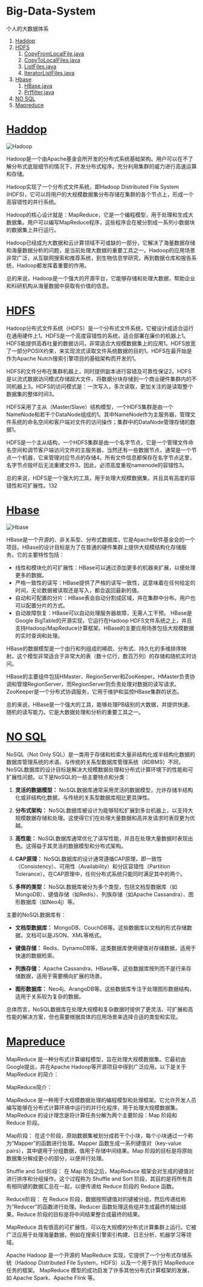 # Big-Data-System
个人的大数据体系
1. [Haddop](https://github.com/HDZ12/Big-Data-System/blob/main/Hadoop/READEME.md#11%E7%AE%80%E4%BB%8B)
2. [HDFS](https://github.com/HDZ12/Big-Data-System/blob/main/HDFS/HDFS.md)
   1. [CopyFromLocalFile.java](https://github.com/HDZ12/Big-Data-System/blob/main/HDFS/code/CopyFromLocalFile.java)
   2. [CopyToLocalFiles.java](https://github.com/HDZ12/Big-Data-System/blob/main/HDFS/code/CopyToLocalFiles.java)
   3. [ListFiles.java](https://github.com/HDZ12/Big-Data-System/blob/main/HDFS/code/ListFiles.java)
   4. [IteratorListFiles.java](https://github.com/HDZ12/Big-Data-System/blob/main/HDFS/code/IteratorListFiles.java)
3. [Hbase](https://github.com/HDZ12/Big-Data-System/blob/main/Hbase/READEME.md)
   1. [HBase.java](https://github.com/HDZ12/Big-Data-System/blob/main/Hbase/code/%E8%BF%87%E6%BB%A4%E5%99%A8/HBase.java  )
   2. [Prffilter.java](https://github.com/HDZ12/Big-Data-System/blob/main/Hbase/code/%E8%BF%87%E6%BB%A4%E5%99%A8/Prffilter.java)
4. [NO SQL](https://github.com/HDZ12/Big-Data-System/blob/main/No%20SQL/READEME.md)
5. [Mapreduce](https://github.com/HDZ12/Big-Data-System/blob/main/Mapreduce/READEME.md)
# [Haddop](https://github.com/HDZ12/Big-Data-System/blob/main/Hadoop/READEME.md#11%E7%AE%80%E4%BB%8B)
![Hadoop](https://github.com/HDZ12/Big-Data-System/assets/99587726/d0e93856-1ea1-4bf5-9c48-0f3c430e1d26)

Hadoop是一个由Apache基金会所开发的分布式系统基础架构。用户可以在不了解分布式底层细节的情况下，开发分布式程序。充分利用集群的威力进行高速运算和存储。

Hadoop实现了一个分布式文件系统，即Hadoop Distributed File System (HDFS)，它可以将用户的大规模数据集分布存储在集群的各个节点上，形成一个高容错性的并行系统。

Hadoop的核心设计就是：MapReduce，它是一个编程模型，用于处理和生成大数据集。用户可以编写MapReduce程序，这些程序会在被分割成一系列小数据块的数据集上并行运行。

Hadoop已经成为大数据和云计算领域不可或缺的一部分，它解决了海量数据存储和海量数据分析的问题，是当前处理大数据的重要工具之一。Hadoop的应用场景非常广泛，从互联网搜索和推荐系统，到生物信息学研究，再到数据仓库和报告系统，Hadoop都发挥着重要的作用。

总的来说，Hadoop是一个强大的开源平台，它能够存储和处理大数据，帮助企业和科研机构从海量数据中获取有价值的信息。
# [HDFS](https://github.com/HDZ12/Big-Data-System/blob/main/HDFS/HDFS.md)
Hadoop分布式文件系统（HDFS）是一个分布式文件系统，它被设计成适合运行在通用硬件上1。HDFS是一个高度容错性的系统，适合部署在廉价的机器上1。HDFS能提供高吞吐量的数据访问，非常适合大规模数据集上的应用1。HDFS放宽了一部分POSIX约束，来实现流式读取文件系统数据的目的1。HDFS在最开始是作为Apache Nutch搜索引擎项目的基础架构而开发的1。

HDFS的文件分布在集群机器上，同时提供副本进行容错及可靠性保证2。HDFS是以流式数据访问模式存储超大文件，将数据分块存储到一个商业硬件集群内的不同机器上3。HDFS的访问模式是：一次写入，多次读取，更加关注的是读取整个数据集的整体时间3。

HDFS采用了主从（Master/Slave）结构模型，一个HDFS集群是由一个NameNode和若干个DataNode组成的1。其中NameNode作为主服务器，管理文件系统的命名空间和客户端对文件的访问操作；集群中的DataNode管理存储的数据1。

HDFS是一个主从结构，一个HDFS集群是由一个名字节点，它是一个管理文件命名空间和调节客户端访问文件的主服务器，当然还有一些数据节点，通常是一个节点一个机器，它来管理对应节点的存储4。所有文件信息都保存在名字节点这里，名字节点毁坏后无法重建文件3。因此，必须高度重视namenode的容错性3。

总的来说，HDFS是一个强大的工具，用于处理大规模数据集，并且具有高度的容错性和可扩展性。132
# [Hbase](https://github.com/HDZ12/Big-Data-System/blob/main/Hbase/READEME.md)
![Hbase](https://github.com/HDZ12/Big-Data-System/assets/99587726/01161b9e-daef-4afe-be1a-8f49ef8d6a18)

HBase是一个开源的、非关系型、分布式数据库，它是Apache软件基金会的一个项目。HBase的设计目标是为了在普通的硬件集群上提供大规模结构化存储服务。它的主要特性包括：
- 线性和模块化的可扩展性：HBase可以通过添加更多的机器来扩展，以便处理更多的数据。
- 严格一致性的读写：HBase提供了严格的读写一致性，这意味着在任何给定的时间，无论数据被读取还是写入，都会返回最新的值。
- 自动和可配置的分片：HBase表会自动分割成区域，并在集群中分布。用户也可以配置分片的方式。
- 自动故障恢复：HBase可以自动处理服务器故障，无需人工干预。
HBase是Google BigTable的开源实现，它运行在Hadoop HDFS文件系统之上，并且支持Hadoop/MapReduce计算框架。HBase的主要应用场景包括大规模数据的实时查询和处理。

HBase的数据模型是一个由行和列组成的稀疏、分布式、持久化的多维排序映射。这个模型非常适合于非常大的表（数十亿行，数百万列）的存储和随机实时访问。

HBase的主要组件包括HMaster、RegionServer和ZooKeeper。HMaster负责协调和管理RegionServer，而RegionServer则负责处理对数据的读写请求。ZooKeeper是一个分布式协调服务，它用于维护和监控HBase集群的状态。

总的来说，HBase是一个强大的工具，能够处理PB级别的大数据，并提供快速、随机的读写能力。它是大数据处理和分析的重要工具之一。
# [NO SQL](https://github.com/HDZ12/Big-Data-System/blob/main/No%20SQL/READEME.md)
NoSQL（Not Only SQL）是一类用于存储和检索大量非结构化或半结构化数据的数据库管理系统的术语。与传统的关系型数据库管理系统（RDBMS）不同，NoSQL数据库的设计目标是解决大规模数据处理和分布式计算环境下的性能和可扩展性问题。以下是NoSQL的一些主要特点和分类：

1. **灵活的数据模型：** NoSQL数据库通常采用灵活的数据模型，允许存储半结构化或非结构化数据，与传统的关系型数据库相比更具弹性。

2. **分布式架构：** NoSQL数据库被设计为能够轻松扩展到多台机器上，以支持大规模数据存储和处理。这使得它们在处理大量数据和高并发请求时表现更为优越。

3. **高性能：** NoSQL数据库通常优化了读写性能，并且在处理大量数据时表现出色。这得益于其灵活的数据模型和分布式架构。

4. **CAP原理：** NoSQL数据库的设计通常遵循CAP原理，即一致性（Consistency）、可用性（Availability）和分区容错性（Partition Tolerance）。在CAP原理中，任何分布式系统只能同时满足其中的两个。

5. **多样的类型：** NoSQL数据库被分为多个类型，包括文档型数据库（如MongoDB）、键值存储（如Redis）、列族存储（如Apache Cassandra）、图形数据库（如Neo4j）等。

主要的NoSQL数据库有：

- **文档型数据库：** MongoDB、CouchDB等。这些数据库以文档的形式存储数据，文档可以是JSON、XML等格式。

- **键值存储：** Redis、DynamoDB等。这类数据库使用键值对存储数据，适用于快速的数据检索。

- **列族存储：** Apache Cassandra、HBase等。这些数据库按列而不是行来存储数据，适用于需要横向扩展的场景。

- **图形数据库：** Neo4j、ArangoDB等。这些数据库专注于处理图形数据结构，适用于关系较为复杂的数据。

总体而言，NoSQL数据库在处理大规模和复杂数据时提供了更灵活、可扩展和高性能的解决方案，但也需要根据具体的应用场景来选择合适的类型和实现。
# [Mapreduce](https://github.com/HDZ12/Big-Data-System/blob/main/Mapreduce/READEME.md)
MapReduce 是一种分布式计算编程模型，旨在处理大规模数据集。它最初由Google提出，并在Apache Hadoop等开源项目中得到广泛应用。以下是关于 MapReduce 的简介：

MapReduce简介：

MapReduce 是一种用于大规模数据处理的编程模型和处理框架。它允许开发人员编写能够在分布式计算环境中运行的并行化程序，用于处理大规模数据集。MapReduce 的设计理念是将计算任务分解为两个主要阶段：Map 阶段和 Reduce 阶段。

Map阶段： 在这个阶段，原始数据集被划分成若干个小块，每个小块通过一个称为“Mapper”的函数进行处理。Mapper 函数生成一系列键值对（key-value pairs），其中键用于分组数据，值用于存储中间结果。Map 阶段的目标是将原始数据集分解成更小的部分，以便并行处理。

Shuffle and Sort阶段： 在 Map 阶段之后，MapReduce 框架会对生成的键值对进行排序和分组操作。这个过程称为 Shuffle and Sort 阶段，其目的是将所有具有相同键的数据汇总在一起，以便传递给 Reduce 阶段的 Reduce 函数。

Reduce阶段： 在 Reduce 阶段，数据按照键值对的键被分组，然后传递给称为“Reducer”的函数进行处理。Reducer 函数处理这些组并生成最终的输出结果。Reduce 阶段的目标是将中间结果整合成最终的结果。

MapReduce 具有很高的可扩展性，可以在大规模的分布式计算集群上运行。它被广泛应用于处理海量数据，例如在搜索引擎索引构建、日志分析、机器学习等领域。

Apache Hadoop 是一个开源的 MapReduce 实现，它提供了一个分布式存储系统（Hadoop Distributed File System，HDFS）以及一个用于执行 MapReduce 任务的框架。 MapReduce 模型的成功启发了许多其他分布式计算框架的发展，如 Apache Spark、Apache Flink 等。






